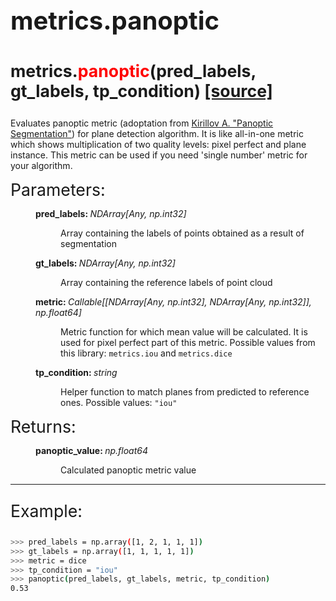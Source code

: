 <p style="font-size: 30pt; font-weight: bold;">
    metrics.panoptic
</p>

<p style="font-size: 20pt; font-weight: bold;">
    metrics.<span style="color: red;">panoptic</span>(pred_labels, gt_labels, tp_condition) <a href="https://github.com/prime-slam/evops-metrics/blob/release-1.0/src/evops/metrics/instance_based.py#L74">[source]</a>
</p>

Evaluates panoptic metric (adoptation from <a href="https://arxiv.org/abs/1801.00868">Kirillov A. "Panoptic Segmentation"</a>) for plane detection algorithm. 
It is like all-in-one metric which shows multiplication of two quality levels: pixel perfect and plane instance.
This metric can be used if you need 'single number' metric for your algorithm.

<dt style="font-size: 20pt;">Parameters:</dt>
<dd class="field-odd">
    <dl>
    <dt><strong>pred_labels: </strong>
    <span style="font-style: italic;">NDArray[Any, np.int32]</span>
    </dt>
    <dd>
        <p>Array containing the labels of points obtained as a result of segmentation</p>
    </dl>
</dd>
<dd class="field-odd">
    <dl>
    <dt><strong>gt_labels: </strong>
    <span style="font-style: italic;">NDArray[Any, np.int32]</span>
    </dt>
    <dd>
        <p>Array containing the reference labels of point cloud</p>
    </dl>
</dd>
<dd class="field-odd">
    <dl>
    <dt><strong>metric: </strong>
    <span style="font-style: italic;">Callable[[NDArray[Any, np.int32], NDArray[Any, np.int32]], np.float64]</span>
    </dt>
    <dd>
        <p>Metric function for which mean value will be calculated. It is used for pixel perfect part of this metric.
Possible values from this library: <code>metrics.iou</code> and <code>metrics.dice</code></p>
    </dl>
</dd>
<dd class="field-odd">
    <dl>
    <dt><strong>tp_condition: </strong>
    <span style="font-style: italic;">string</span>
    </dt>
    <dd>
        <p>Helper function to match planes from predicted to reference ones. Possible values: <code>"iou"</code></p>
    </dl>
</dd>
<dt style="font-size: 20pt;">Returns:</dt>
<dd class="field-odd">
    <dl>
    <dt><strong>panoptic_value: </strong>
    <span style="font-style: italic;">np.float64</span>
    </dt>
    <dd>
        <p>Calculated panoptic metric value</p>
    </dl>
</dd>

---

<p style="font-size: 20pt;">
    Example:
</p>

```bash
>>> pred_labels = np.array([1, 2, 1, 1, 1])
>>> gt_labels = np.array([1, 1, 1, 1, 1])
>>> metric = dice
>>> tp_condition = "iou"
>>> panoptic(pred_labels, gt_labels, metric, tp_condition)
0.53
```